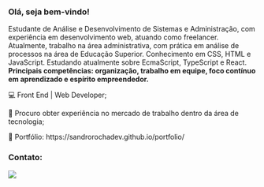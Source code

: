 <h3>Olá, seja bem-vindo!</h3


<p>Estudante de Análise e Desenvolvimento de Sistemas e Administração, com experiência em desenvolvimento web, atuando como freelancer. Atualmente, trabalho na área administrativa, com prática em análise de processos na área de Educação Superior. 
Conhecimento em CSS, HTML e JavaScript. Estudando atualmente sobre EcmaScript, TypeScript e React. <b>Principais competências: organização, trabalho em equipe, foco contínuo em aprendizado e espírito empreendedor.</b></p>

<p>💻 Front End | Web Developer;<p>
  
<p>🚀 Procuro obter experiência no mercado de trabalho dentro da área de tecnologia;</p>

<p>💼 Portfólio: https://sandrorochadev.github.io/portfolio/


<h3>Contato:</h3>
  
  <a href="https://www.linkedin.com/in/sandrorochadev" alt="Linkedin">
  <img src="https://img.shields.io/badge/-Linkedin-1C1C1C?style=for-the-badge&logo=Linkedin&logoColor=00FFFF&link=https://www.linkedin.com/in/sandrorochadev"/></a>
